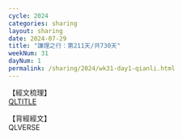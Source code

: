 ```yaml
---
cycle: 2024
categories: sharing
layout: sharing
date: 2024-07-29
title: "謙理之行：第211天/共730天"
weekNum: 31
dayNum: 1
permalink: /sharing/2024/wk31-day1-qianli.html
---
```

【經文梳理】  
[QLTITLE](QLLINK)

【背經經文】  
QLVERSE
